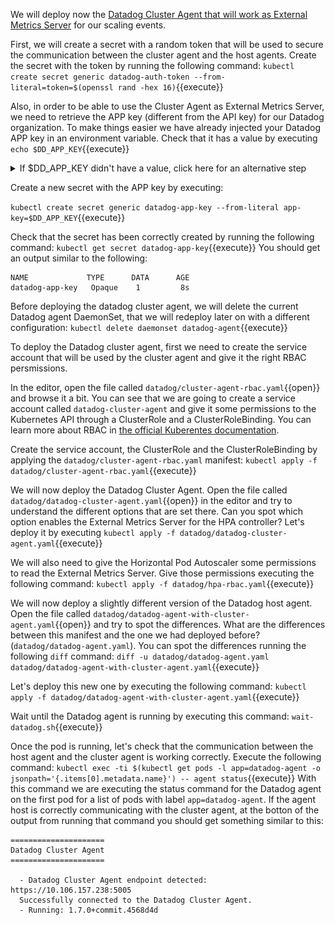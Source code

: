 We will deploy now the [Datadog Cluster Agent that will work as External Metrics Server](https://docs.datadoghq.com/agent/cluster_agent/external_metrics/) for our scaling events.

First, we will create a secret with a random token that will be used to secure the communication between the cluster agent and the host agents. Create the secret with the token by running the following command: `kubectl create secret generic datadog-auth-token --from-literal=token=$(openssl rand -hex 16)`{{execute}}

Also, in order to be able to use the Cluster Agent as External Metrics Server, we need to retrieve the APP key (different from the API key) for our Datadog organization. To make things easier we have already injected your Datadog APP key in an environment variable. Check that it has a value by executing `echo $DD_APP_KEY`{{execute}}

<details>
<summary>If $DD_APP_KEY didn't have a value, click here for an alternative step</summary>

Log into [Datadog](https://app.datadoghq.com/) and navigate to the [API settings page](https://app.datadoghq.com/account/settings#api) to reveal your API key.

To do so, open the Datadog application and navigate to [Integrations -> APIs](https://app.datadoghq.com/account/settings#api). Click on Applications Keys and generate a new application key:

![Screenshot of App Key](./assets/app_key.png)

Once generated, export it as an environment variable:

`export DD_APP_KEY=<YOUR_DATADOG_APP_KEY>`{{copy}}
</details>

Create a new secret with the APP key by executing:

`kubectl create secret generic datadog-app-key --from-literal app-key=$DD_APP_KEY`{{execute}}

Check that the secret has been correctly created by running the following command: `kubectl get secret datadog-app-key`{{execute}} You should get an output similar to the following:

```
NAME             TYPE      DATA      AGE
datadog-app-key   Opaque    1         8s
```

Before deploying the datadog cluster agent, we will delete the current Datadog agent DaemonSet, that we will redeploy later on with a different configuration: `kubectl delete daemonset datadog-agent`{{execute}}

To deploy the Datadog cluster agent, first we need to create the service account that will be used by the cluster agent and give it the right RBAC persmissions.

In the editor, open the file called `datadog/cluster-agent-rbac.yaml`{{open}} and browse it a bit. You can see that we are going to create a service account called `datadog-cluster-agent` and give it some permissions to the Kubernetes API through a ClusterRole and a ClusterRoleBinding. You can learn more about RBAC in [the official Kuberentes documentation](https://kubernetes.io/docs/reference/access-authn-authz/rbac/).

Create the service account, the ClusterRole and the ClusterRoleBinding by applying the `datadog/cluster-agent-rbac.yaml` manifest: `kubectl apply -f datadog/cluster-agent-rbac.yaml`{{execute}}

We will now deploy the Datadog Cluster Agent. Open the file called `datadog/datadog-cluster-agent.yaml`{{open}} in the editor and try to understand the different options that are set there. Can you spot which option enables the External Metrics Server for the HPA controller? Let's deploy it by executing `kubectl apply -f datadog/datadog-cluster-agent.yaml`{{execute}}

We will also need to give the Horizontal Pod Autoscaler some permissions to read the External Metrics Server. Give those permissions executing the following command: `kubectl apply -f datadog/hpa-rbac.yaml`{{execute}}

We will now deploy a slightly different version of the Datadog host agent. Open the file called `datadog/datadog-agent-with-cluster-agent.yaml`{{open}} and try to spot the differences. What are the differences between this manifest and the one we had deployed before? (`datadog/datadog-agent.yaml`). You can spot the differences running the following `diff` command: `diff -u datadog/datadog-agent.yaml datadog/datadog-agent-with-cluster-agent.yaml`{{execute}}

Let's deploy this new one by executing the following command: `kubectl apply -f datadog/datadog-agent-with-cluster-agent.yaml`{{execute}}

Wait until the Datadog agent is running by executing this command: `wait-datadog.sh`{{execute}}

Once the pod is running, let's check that the communication between the host agent and the cluster agent is working correctly. Execute the following command: `kubectl exec -ti $(kubectl get pods -l app=datadog-agent -o jsonpath='{.items[0].metadata.name}') -- agent status`{{execute}} With this command we are executing the status command for the Datadog agent on the first pod for a list of pods with label `app=datadog-agent`. If the agent host is correctly communicating with the cluster agent, at the botton of the output from running that command you should get something similar to this:

```
=====================
Datadog Cluster Agent
=====================

  - Datadog Cluster Agent endpoint detected: https://10.106.157.238:5005
  Successfully connected to the Datadog Cluster Agent.
  - Running: 1.7.0+commit.4568d4d
```
